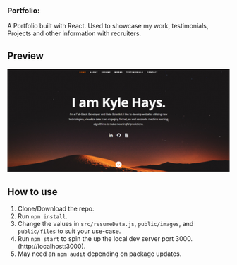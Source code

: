 ### Portfolio:

A Portfolio built with React. Used to showcase my work, testimonials, Projects and other information with recruiters.

## Preview
![Preview](public/images/website_preview.png)

## How to use
1. Clone/Download the repo.
2. Run  ``` npm install ```.
3. Change the values in ```src/resumeData.js```, ```public/images```, and ```public/files``` to suit your use-case.
4. Run ```npm start``` to spin the up the local dev server port 3000.(http://localhost:3000).
5. May need an ```npm audit``` depending on package updates.
